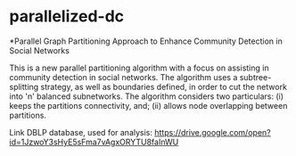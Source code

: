# parallelized-dc
 *Parallel Graph Partitioning Approach to Enhance Community Detection in Social Networks

This is a new parallel partitioning algorithm with a focus on assisting in community detection in social networks. The algorithm uses a subtree-splitting strategy, as well as boundaries defined, in order to cut the network into 'n' balanced  subnetworks. The algorithm considers two particulars: (i) keeps the partitions connectivity, and; (ii) allows node overlapping between partitions. 

Link DBLP database, used for analysis: https://drive.google.com/open?id=1JzwoY3sHyE5sFma7vAgxORYTU8faInWU
